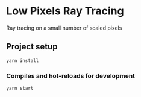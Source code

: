 # Low Pixels Ray Tracing
Ray tracing on a small number of scaled pixels
## Project setup
```
yarn install
```

### Compiles and hot-reloads for development
```
yarn start
```